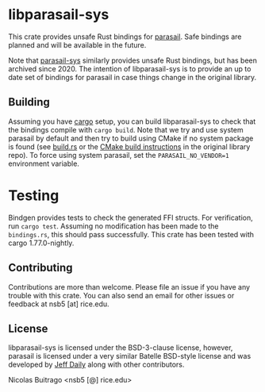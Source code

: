 # libparasail-sys

This crate provides unsafe Rust bindings for [parasail](https://github.com/jeffdaily/parasail). Safe bindings are planned and will be available in the future.

Note that [parasail-sys](https://github.com/anp/parasail-sys) similarly provides unsafe Rust bindings, but has been archived since 2020.
The intention of libparasail-sys is to provide an up to date set of bindings for parasail in case things change in the original library.

## Building

Assuming you have [cargo](https://doc.rust-lang.org/stable/cargo/) setup, you can build libparasail-sys to check that the bindings compile with `cargo build`. Note that we try and use system parasail by default and then try to build using CMake if no system package is found (see [build.rs](https://gitlab.com/nsbuitrago/libparasail-sys/-/blob/main/build.rs?ref_type=heads) or the [CMake build instructions](https://github.com/jeffdaily/parasail/tree/master?tab=readme-ov-file#cmake-build) in the original library repo). To force using system parasail, set the `PARASAIL_NO_VENDOR=1` environment variable.

# Testing

Bindgen provides tests to check the generated FFI structs. For verification, run `cargo test`. Assuming no modification has been made to the `bindings.rs`, this should pass successfully. This crate has been tested with cargo 1.77.0-nightly.

## Contributing

Contributions are more than welcome. Please file an issue if you have any trouble with this crate. You can also send an email for
other issues or feedback at nsb5 [at] rice.edu.

## License

libparasail-sys is licensed under the BSD-3-clause license, however, parasail is licensed under a very similar Batelle BSD-style license and was developed by [Jeff Daily](https://github.com/jeffdaily) along with other contributors.

Nicolas Buitrago \<nsb5 [@] rice.edu\>

